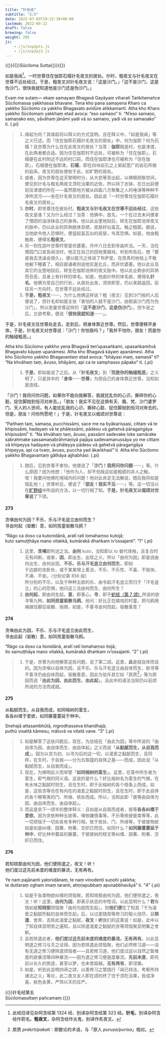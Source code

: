 ```yaml
---
title: "针毛经"
subtitle: "2:5"
date: 2022-07-03T19:22:38+08:00
lastmod: 2022-09-22
draft: false
brewing: false
weight: 205
js:
    - /js/snp2pts.js
    - /js/snp2pj2.js
---
```



{{<subtitle>}}{{<suttalink src="snp2.5">}}Sūciloma Sutta{{</suttalink>}}{{</subtitle>}}

如是我闻[^a-1]。一时世尊住在伽耶石榻针毛夜叉的居处。尔时，粗夜叉与针毛夜叉在世尊不远处经过。于是，粗夜叉对针毛夜叉说：「这是沙门。」「这不是沙门，这是伪沙门，很快我就知道他是沙门还是伪沙门。」

Evaṃ me sutaṃ— ekaṃ samayaṃ Bhagavā Gayāyaṃ viharati Ṭaṅkitamañce Sūcilomassa yakkhassa bhavane. Tena kho pana samayena Kharo ca yakkho Sūcilomo ca yakkho Bhagavato avidūre atikkamanti. Atha kho Kharo yakkho Sūcilomaṃ yakkhaṃ etad avoca: “eso samaṇo” ti. “N’eso samaṇo, samaṇako eso, yāvāhaṃ jānāmi yadi vā so samaṇo, yadi vā so samaṇako” ti.
{.pi}

> 1. 缘起为何？其缘起将以释义的方式显明。且在释义中，「如是我闻」等之义已述。而「住在伽耶石榻针毛夜叉的居处」中，何为伽耶？何为石榻？且世尊为什么住在此夜叉的居处？当答：**伽耶**既是村，也是津渡，在此两者都合适。因为住在伽耶村不远处，可被称为「住在伽耶」，石榻便在此村附近不远的村口前，而住在伽耶津也可被称为「住在伽耶」，石榻便在伽耶津。**石榻**，即在四块岩石之上架起宽广的岩石所做的岩床。夜叉的居处便依于此，如旷野的居处。
> 1. 或者，因为世尊在这天黎明时分，从大悲等至出起，以佛眼观察世间，便见到针毛与粗毛两夜叉须陀洹果的近依，所以持了衣钵，在日出前便前往津渡的所在——虽然那地方被从四面八方聚集之人的唾涕等种种不净所流污——坐在针毛夜叉的居处。因此说「一时世尊住在伽耶石榻针毛夜叉的居处」。
> 1. **尔时**，即世尊住在彼处时。**粗夜叉与针毛夜叉在世尊不远处经过**，这些夜叉是谁？又为什么经过？当答：他俩中，首先，一个在过去未问便拿了僧团的油涂抹自己的身体。他以此业堕地狱后，转生在伽耶池岸夜叉的胎中，仍以此业的异熟肢体丑陋，皮肤好似盖瓦，触之粗砺。据说，当他欲令他人恐惧时，便竖起盖瓦似的皮层，令其恐惧。如是，他由粗触故，便得名**粗夜叉**。
> 1. 另一则在迦叶世尊时曾是优婆塞，月中八日去到寺庙听法。一天，当在僧园门口宣告闻法时，他正在自己的田地里嬉戏，听到布告后，想「要是我去洗澡会很久」，便以脏污之体进了布萨堂，在昂贵的地毯上不敬地躺下睡着了。相应部诵者则说他实是比丘，而非优婆塞。他以此业及其它的业堕地狱后，转生在伽耶池岸的夜叉胎中。他以此业剩余的异熟而丑恶，且身上有针样的体毛。如是，他由针样的体毛故，便得名**针毛**。他俩为至自己的行处，从居处出发，须臾即至，仍以来路返回，前往另一方向时，在世尊不远处经过。
> 1. **于是，粗夜叉⋯⋯**，为什么他俩这样说？粗（夜叉）见到沙门般的人后便说了，但针毛却如是主张「害怕的人就不是沙门，由假装沙门而为伪沙门」，所以思量世尊这样的「**这不是沙门，这是伪沙门**」，但乍说之后，又欲考察，便说「**很快我就知道⋯⋯**」。

[^a-1]: 此经旧译见杂阿含经第 1324 经、别译杂阿含经第 323 经。**针毛**，别译杂阿含经作箭毛。**粗夜叉**，杂阿含经作炎鬼，别译作炙夜叉。

于是，针毛夜叉往世尊处走去，走到后，把身体靠近世尊。然后，世尊便移开身体。于是，针毛夜叉对世尊说：「沙门！你怕我吗？」「我并不怕你，朋友！而是你的触碰粗恶。」

Atha kho Sūcilomo yakkho yena Bhagavā ten’upasaṅkami, upasaṅkamitvā Bhagavato kāyaṃ upanāmesi. Atha kho Bhagavā kāyaṃ apanāmesi. Atha kho Sūcilomo yakkho Bhagavantaṃ etad avoca: “bhāyasi maṃ, samaṇā” ti? “Na khvāhaṃ taṃ, āvuso, bhāyāmi, api ca te samphasso pāpako” ti.
{.pi}

> 1. **于是**，即如是说了之后。从「**针毛夜叉**」到「**而是你的触碰粗恶**」之义明了，只是其中的「**身体⋯⋯世尊**」为把自己的身体靠近世尊，当知如是连结。

「沙门！我将问你问题，如果你不能向我解答，我就扰乱你的心识，撕碎你的心脏，捉住脚抛到恒河对岸去。」「朋友！我实不见在这俱有天、魔、梵、沙门婆罗门、天人的人世间，有人能扰乱我的心识、撕碎心脏、捉住脚抛到恒河对岸去的，但是，朋友！问你所愿吧！」于是，针毛夜叉以偈颂对世尊说：

“Pañhaṃ taṃ, samaṇa, pucchissāmi, sace me na byākarissasi, cittaṃ vā te khipissāmi, hadayaṃ vā te phālessāmi, pādesu vā gahetvā pāragaṅgāya khipissāmī” ti. “Na khvāhaṃ taṃ, āvuso, passāmi sadevake loke samārake sabrahmake sassamaṇabrāhmaṇiyā pajāya sadevamanussāya yo me cittaṃ vā khipeyya hadayaṃ vā phāleyya pādesu vā gahetvā pāragaṅgāya khipeyya, api ca tvaṃ, āvuso, puccha yad ākaṅkhasī” ti. Atha kho Sūcilomo yakkho Bhagavantaṃ gāthāya ajjhabhāsi:
{.pi}

> 1. 随后，见到世尊不害怕，他便说了「**沙门！我将问你问题⋯⋯**」等。什么原因？因为他想：「他作为人，却不怕我这如是粗砺的非人之触，噫！我要问他佛陀境域内的问题！他对此肯定无法解说，随后我将如是恼乱他！」世尊听后，便说了「**朋友！我实不见⋯⋯**」等。这一切当以在[旷野经](../110/)中所说的方法，以一切行相了知。**于是，针毛夜叉以偈颂对世尊说**了下颂。

#### 273

贪嗔由何为因？不乐、乐与汗毛竖立由何而生？  
寻由何起（驱散）意，如同孩童驱散乌鸦？

“Rāgo ca doso ca kutonidānā, aratī ratī lomahaṃso kutojā;  
kuto samuṭṭhāya mano vitakkā, kumārakā dhaṅkam iv’ossajanti”. <q>1</q>
{.pi}

> 1. 这里，**贪嗔**即所述之法。**由何** *kuto*，当知即以 to 替代体格，且复合时无有间断。或者，**因**，即出生、出现之义，所以「由何为因」即是说由何出生、由何出现。**不乐、乐与汗毛竖立由何而生**，即如<div>于边鄙的坐卧处，或于某某增上善法，不乐、不乐性、不喜、不愉快、不满、不安。（分别论第 856 段）</div>所分别的不乐，以及于种种五欲的乐、由令起汗毛竖立而归于「汗毛竖立」的心的恐惧，他问这三法由何而生、由何所生？
> 1. **由何起**，即由何生起。**意**，即善心。**寻**，即于[蛇经（第 7 颂）](../101/#7)所说的欲寻等九种。**如同孩童驱散乌鸦**，他问：好比正在嬉戏的村童，把乌鸦用绳捆住脚后驱散、抛掷，如是，不善寻由何而起，驱散善意？

#### 274

贪嗔由此为因，不乐、乐与汗毛竖立由此而生，  
寻由此起（驱散）意，如同孩童驱散乌鸦。

“Rāgo ca doso ca itonidānā, aratī ratī lomahaṃso itojā;  
ito samuṭṭhāya mano vitakkā, kumārakā dhaṅkam iv’ossajanti. <q>2</q>
{.pi}

> 1. 于是，世尊为向他解答这些问题，说了第二颂。这里，**此**是就自体而说的。因为贪嗔以自体为因，且不乐、乐与汗毛竖立由自体而生，欲寻等不善寻仍由自体而起，驱散善意，因此为驳斥其它如「原质[^274-1]」等为原因而说「**由此为因、由此而生、由此起**」。且此中的语法当知仍以前颂所说的方法而成就。

[^274-1]: 原质 *prakṛti/pakati*：即数论的术语，与「原人 *puruṣa/purisa*」相对。

#### 275

从黏腻而生，从自我而成，如同榕树的茎生，  
各各纠缠于爱欲，如同藤蔓蔓延于林中。

Snehajā attasambhūtā, nigrodhasseva khandhajā;  
puthū visattā kāmesu, māluvā va vitatā vane. <q>3</q>
{.pi}

> 1. 如是解答了这些问题后，现在，为总结在「由此为因」等中所说的「由自体为因、由自体而生、由自体起」之义而说「**从黏腻而生，从自我而成**」。因为以贪为初、以寻为后的这一切，以渴爱之黏腻而生，且同样，在生时，于自我——分为五取蕴的自体之基——而成，因此说「从黏腻而生，从自我而成」。
> 1. 现在，为阐明此义而举譬「**如同榕树的茎生**」。这里，在茎中所生者为茎生，即气根的同义语。这说的是什么？好比榕树名为茎生的气根，在有水味之黏腻时则生，且在生时，即于此榕树的各个枝条上而成，如是，这些贪等也在有内在的渴爱之黏腻时则生，且在生时，即于此自体的各个眼等类的门、所缘、依处而成。所以，当知此即「彼等由自体为因、由自体而生、由自体起」。
> 1. 而这是余下一颂半的整体释义：且如是从自我而成者，彼等**各各纠缠于爱欲**。因为贪依种种五欲等，嗔依嫌恨事等，不乐等依彼彼类等等，此一切烦恼于一切处各有多种行相，依于依处、门、所缘等，于彼彼物欲如是如是纠缠、固著、附著、交织已而住。如同什么？**如同藤蔓蔓延于林中**，好比林中蔓延的藤蔓，于彼彼树的枝叉等纠缠、固著、附著、交织已而住。

#### 276

若知晓那由何为因，他们便除遣之，夜叉！听！  
他们度过这先前未度的难度的暴流，无有再有。

Ye naṃ pajānanti yatonidānaṃ, te naṃ vinodenti suṇohi yakkha;  
te duttaraṃ ogham imaṃ taranti, atiṇṇapubbaṃ apunabbhavāyā” ti. <q>4</q>
{.pi}

> 1. 如是于各类物欲纠缠的烦恼聚，若知晓那由何为因，他们便除遣之，夜叉！听！这里，**由何为因**，即表示状态的中性词。以此显明什么？**若**有情如是**知晓那**烦恼聚「由何为因而生起」，则**他们便**在了知其「于为渴爱之黏腻所黏的自体而生起」后，以过患随观等修习的智火烧尽，且**除遣**、舍弃、去除此渴爱之黏腻，**夜叉**！**听**我们的这善说！如是，此中以了知自体显明苦之遍知，且以除遣渴爱之黏腻的贪等烦恼聚显明集之舍断。
> 1. 且若除遣此者，**他们度过这先前未度的难度的暴流，无有再有**。以此显明道之修习与灭之证得。因为若除遣此烦恼聚，他们必然修习道——没有无道之修习便除遣烦恼者——且若修习道，他们度过这以自然之智难度的欲暴流等四种暴流——因为道之修习便是度暴流。**先前未度**，即先前以长久的旅途，甚至以梦，也未曾超越。**无有再有**，即涅槃。
> 1. 如是，听到此显明四谛之颂，以善修习之慧践行「闻已持法、考察所持诸法之义」等论，此二夜叉友人即在颂的终了住于须陀洹果，皆成净喜，肤色金黄，严饰以天的庄严。


{{<eof>}}针毛经第五<br>Sūcilomasuttaṃ pañcamaṃ.{{</eof>}}